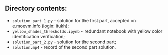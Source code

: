 ## Directory contents:

* `solution_part_1.py` - solution for the first part, accepted on e.moevm.info (login: itukh);
* `yellow_shades_thresholds.ipynb` - redundant notebook with yellow color identification verification;
* `solution_part_2.py` - solution for the second part;
* `solution.mp4` - record of the second part solution.
